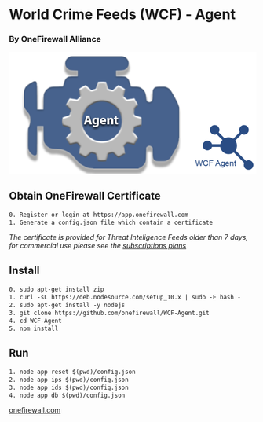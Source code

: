 # World Crime Feeds (WCF) - Agent
### By OneFirewall Alliance


![OneFirewall Logo](images/agent.png "OneFirewall Agent")

## Obtain OneFirewall Certificate
    0. Register or login at https://app.onefirewall.com
    1. Generate a config.json file which contain a certificate

*The certificate is provided for Threat Inteligence Feeds older than 7 days, for commercial use please see the [subscriptions plans](https://onefirewall.com/get-started/index.html)*


## Install
    0. sudo apt-get install zip
    1. curl -sL https://deb.nodesource.com/setup_10.x | sudo -E bash -
    2. sudo apt-get install -y nodejs
    3. git clone https://github.com/onefirewall/WCF-Agent.git
    4. cd WCF-Agent
    5. npm install


## Run
    1. node app reset $(pwd)/config.json 
    2. node app ips $(pwd)/config.json 
    3. node app ids $(pwd)/config.json 
    4. node app db $(pwd)/config.json 

[onefirewall.com](https://onefirewall.com?tag=github-wcf-agent)